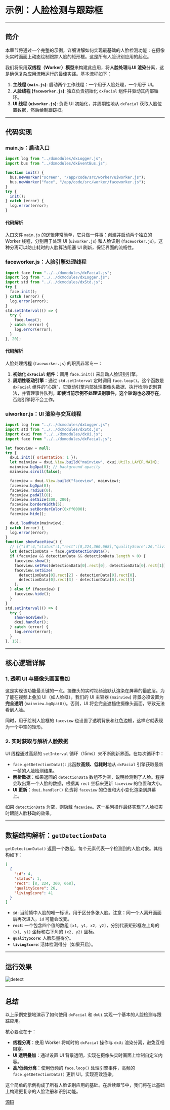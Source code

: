 # 示例：人脸检测与跟踪框

---

## 简介

本章节将通过一个完整的示例，详细讲解如何实现最基础的人脸检测功能：在摄像头实时画面上动态绘制跟踪人脸的矩形框。这是所有人脸识别应用的起点。

我们将采用**双线程（Worker）模型**来构建此应用，将**人脸处理**与**UI 渲染**分离，这是确保复杂应用流畅运行的最佳实践。基本流程如下：

1.  **主线程 (`main.js`)**: 启动两个工作线程：一个用于人脸处理，一个用于 UI。
2.  **人脸线程 (`faceworker.js`)**: 独立负责初始化 `dxFacial` 组件并驱动其内部循环。
3.  **UI 线程 (`uiworker.js`)**: 负责 UI 初始化，并周期性地从 `dxFacial` 获取人脸位置数据，然后绘制跟踪框。

---

## 代码实现

### main.js：启动入口

```javascript
import log from "../dxmodules/dxLogger.js";
import bus from "../dxmodules/dxEventBus.js";

function init() {
  bus.newWorker("screen", "/app/code/src/worker/uiworker.js");
  bus.newWorker("face", "/app/code/src/worker/faceworker.js");
}
try {
  init();
} catch (error) {
  log.error(error);
}
```

#### 代码解析

入口文件 `main.js` 的逻辑非常简单，它只做一件事：创建并启动两个独立的 Worker 线程，分别用于处理 UI (`uiworker.js`) 和人脸识别 (`faceworker.js`)。这种分离可以防止耗时的人脸算法阻塞 UI 刷新，保证界面的流畅性。

### faceworker.js：人脸引擎处理线程

```javascript
import face from "../../dxmodules/dxFacial.js";
import log from "../../dxmodules/dxLogger.js";
import std from "../../dxmodules/dxStd.js";
try {
  face.init();
} catch (error) {
  log.error(error);
}
std.setInterval(() => {
  try {
    face.loop();
  } catch (error) {
    log.error(error);
  }
}, 20);
```

#### 代码解析

人脸处理线程 (`faceworker.js`) 的职责非常专一：

1.  **初始化 `dxFacial` 组件**：调用 `face.init()` 来启动人脸识别引擎。
2.  **周期性驱动引擎**：通过 `std.setInterval` 定时调用 `face.loop()`。这个函数是 `dxFacial` 组件的“心跳”，它驱动引擎内部处理摄像头数据、执行检测/识别算法，并管理事件队列。**即使当前示例不处理识别事件，这个轮询也必须存在**，否则引擎将不会工作。

### uiworker.js：UI 渲染与交互线程

```javascript
import log from "../../dxmodules/dxLogger.js";
import std from "../../dxmodules/dxStd.js";
import dxui from "../../dxmodules/dxUi.js";
import face from "../../dxmodules/dxFacial.js";

let faceview = null;
try {
  dxui.init({ orientation: 1 });
  let mainview = dxui.View.build("mainview", dxui.Utils.LAYER.MAIN);
  mainview.bgOpa(0); // background opacity
  mainview.scroll(false);

  faceview = dxui.View.build("faceview", mainview);
  faceview.bgOpa(0);
  faceview.radius(0);
  faceview.padAll(0);
  faceview.setSize(200, 200);
  faceview.borderWidth(5);
  faceview.setBorderColor(0xff0000);
  faceview.hide();

  dxui.loadMain(mainview);
} catch (error) {
  log.error(error);
}
function showFaceView() {
  // [{"id":4,"status":1,"rect":[8,224,360,668],"qualityScore":26,"livingScore":41}]
  let detectionData = face.getDetectionData();
  if (faceview && detectionData && detectionData.length > 0) {
    faceview.show();
    faceview.setPos(detectionData[0].rect[0], detectionData[0].rect[1]);
    faceview.setSize(
      detectionData[0].rect[2] - detectionData[0].rect[0],
      detectionData[0].rect[3] - detectionData[0].rect[1]
    );
  } else if (faceview) {
    faceview.hide();
  }
}
std.setInterval(() => {
  try {
    showFaceView();
    dxui.handler();
  } catch (error) {
    log.error(error);
  }
}, 15);
```

---

## 核心逻辑详解

### 1. 透明 UI 与摄像头画面叠加

这是实现该功能最关键的一点。摄像头的实时视频流默认渲染在屏幕的最底层。为了能在视频上叠加 UI（如人脸框），我们的 UI 主容器 (`mainview`) 背景必须设置为**完全透明** (`mainview.bgOpa(0)`)。否则，UI 将会完全遮挡住摄像头画面，导致无法看到人脸。

同时，用于绘制人脸框的 `faceview` 也设置了透明背景和红色边框，这样它就表现为一个中空的矩形。

### 2. 实时获取与解析人脸数据

UI 线程通过高频的 `setInterval` 循环（15ms）来不断刷新界面。在每次循环中：

- `face.getDetectionData()`: 此函数**高频、低耗时**地从 `dxFacial` 引擎获取最新一帧的人脸检测结果。
- **解析数据**：如果返回的 `detectionData` 数组不为空，说明检测到了人脸。程序会取出第一个人脸的数据，根据其 `rect` 坐标来更新 `faceview` 的位置和大小。
- **UI 更新**：`dxui.handler()` 负责将 `faceview` 的位置和大小变化渲染到屏幕上。

如果 `detectionData` 为空，则隐藏 `faceview`。这一系列操作最终实现了人脸框实时跟随人脸移动的效果。

---

## 数据结构解析：`getDetectionData`

`getDetectionData()` 返回一个数组，每个元素代表一个检测到的人脸对象。其结构如下：

```json
[
  {
    "id": 4,
    "status": 1,
    "rect": [8, 224, 360, 668],
    "qualityScore": 26,
    "livingScore": 41
  }
]
```

- **`id`**: 当前帧中人脸的唯一标识。用于区分多张人脸。注意：同一个人离开画面后再次进入，`id` 可能会改变。
- **`rect`**: 一个包含四个值的数组 `[x1, y1, x2, y2]`，分别代表矩形框左上角的 `(x1, y1)` 坐标和右下角的 `(x2, y2)` 坐标。
- **`qualityScore`**: 人脸质量得分。
- **`livingScore`**: 活体检测得分（如果开启）。

---

## 运行效果

![detect](/img/ui/facedetect.png)

---

## 总结

以上示例完整地演示了如何使用 `dxFacial` 和 `dxUi` 实现一个基本的人脸检测与跟踪应用。

核心要点在于：

- **线程分离**：使用 Worker 将耗时的 `dxFacial` 操作与 `dxUi` 渲染分离，避免互相阻塞。
- **UI 透明叠加**：通过设置 UI 背景透明，实现在摄像头实时画面上绘制自定义内容。
- **高/低频分离**：使用低频的 `face.loop()` 处理引擎事件，高频的 `face.getDetectionData()` 更新 UI，实现高效渲染。

这个简单的示例构成了所有人脸识别应用的基础。在后续章节中，我们将在此基础上构建更复杂的人脸注册和识别功能。

[源码](https://github.com/DejaOS/DejaOS/tree/main/demos/vf203_v12/vf203_v12_face_detect)